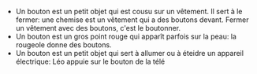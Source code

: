 - Un bouton est un petit objet qui est cousu sur un vêtement. Il sert à le fermer: une chemise est un vêtement qui a des boutons devant. Fermer un vêtement avec des boutons, c'est le boutonner.
- Un bouton est un gros point rouge qui apparît parfois sur la peau: la rougeole donne des boutons.
- Un bouton est un petit objet qui sert à allumer ou à éteidre un appareil électrique: Léo appuie sur le bouton de la télé